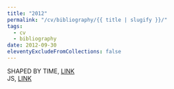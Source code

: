 ```yaml
---
title: "2012"
permalink: "/cv/bibliography/{{ title | slugify }}/"
tags:
  - cv
  - bibliography
date: 2012-09-30
eleventyExcludeFromCollections: false
---
```


SHAPED BY TIME, [LINK](http://www.revolver-publishing.com/w3NoM.php?nodeId=1203)<br/>
JS, [LINK](http://www.revolver-publishing.com/w3NoM.php?nodeId=1208%20JS%20II%20http://www.revolver-publishing.com/w3NoM.php?nodeId=1287)